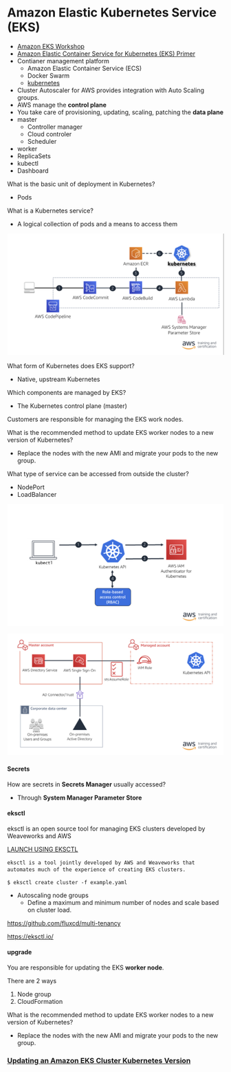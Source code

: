 # Amazon Elastic Kubernetes Service (EKS)
- [Amazon EKS Workshop](https://eksworkshop.com)
- [Amazon Elastic Container Service for Kubernetes (EKS) Primer](https://www.aws.training/Details/eLearning?id=32894)
- Contianer management platform
    - Amazon Elastic Container Service (ECS)
    - Docker Swarm
    - [kubernetes](/kubernetes.md)
- Cluster Autoscaler for AWS provides integration with Auto Scaling groups.
- AWS manage the **control plane**
- You take care of provisioning, updating, scaling, patching the **data plane**
- master
    - Controller manager
    - Cloud controler
    - Scheduler
- worker
- ReplicaSets
- kubectl
- Dashboard

What is the basic unit of deployment in Kubernetes?
- Pods

What is a Kubernetes service?
- A logical collection of pods and a means to access them

![](codepipeline.png)

What form of Kubernetes does EKS support?
- Native, upstream Kubernetes

Which components are managed by EKS?
- The Kubernetes control plane (master)

Customers are responsible for managing the EKS work nodes.

What is the recommended method to update EKS worker nodes to a new version of Kubernetes?
- Replace the nodes with the new AMI and migrate your pods to the new group.

What type of service can be accessed from outside the cluster?
- NodePort
- LoadBalancer

![](auth.png)

![](sso.png)

#### Secrets

How are secrets in **Secrets Manager** usually accessed?
- Through **System Manager Parameter Store**

#### eksctl
eksctl is an open source tool for managing EKS clusters developed by Weaveworks and AWS

[LAUNCH USING EKSCTL](https://eksworkshop.com/eksctl/)

```
eksctl is a tool jointly developed by AWS and Weaveworks that automates much of the experience of creating EKS clusters.
```

```
$ eksctl create cluster -f example.yaml
```

- Autoscaling node groups
    - Define a maximum and minimum number of nodes and scale based on cluster load.

https://github.com/fluxcd/multi-tenancy

https://eksctl.io/

#### upgrade
You are responsible for updating the EKS **worker node**.

There are 2 ways
1. Node group
2. CloudFormation

What is the recommended method to update EKS worker nodes to a new version of Kubernetes?
- Replace the nodes with the new AMI and migrate your pods to the new group.

### [Updating an Amazon EKS Cluster Kubernetes Version](https://docs.aws.amazon.com/eks/latest/userguide/update-cluster.html)